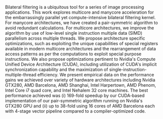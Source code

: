 Bilateral filtering is a ubiquitous tool for a series of image processing applications. This work explores multicore and manycore acceleration for the embarrassingly parallel yet compute-intensive bilateral filtering kernel. For manycore architectures, we have created a pair-symmetric algorithm to avoid redundant calculations. For multicore architectures, we improve the algorithm by use of low-level single instruction multiple data (SIMD) parallelism across multiple threads.  We propose architecture specific optimizations, such as exploiting the unique capabilities of special registers available in modern multicore architectures and the rearrangement of data access patterns as per the computations to exploit special purpose instructions. We also propose optimizations pertinent to Nvidia's Compute Unified Device Architecture (CUDA), including utilization of CUDA's implicit synchronization capability and the maximization of single-instruction-multiple-thread efficiency. We present empirical data on the performance gains we achieved over variety of hardware architectures including Nvidia GTX280, AMD Barcelona, AMD Shanghai, Intel Harpertown, AMD Phenom, Intel Core i7 quad core, and Intel Nehalem 32 core machines. The best performance achieved was (i) 169-fold speedup by our CUDA-based implementation of our pair-symmetric algorithm running on Nvidia's GTX280 GPU and (ii) up to 38-fold using 16 cores of AMD Barcelona each with 4-stage vector pipeline compared to a compiler-optimized code.